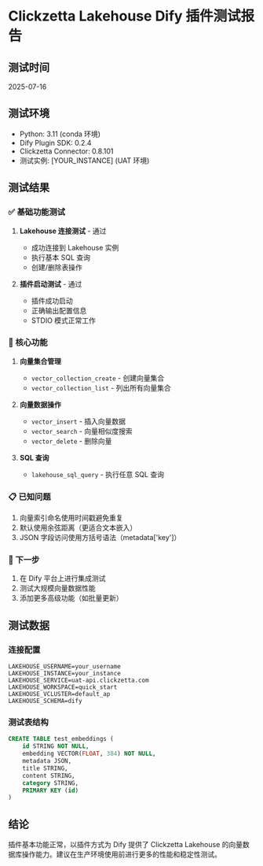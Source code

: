 # Clickzetta Lakehouse Dify 插件测试报告

## 测试时间
2025-07-16

## 测试环境
- Python: 3.11 (conda 环境)
- Dify Plugin SDK: 0.2.4
- Clickzetta Connector: 0.8.101
- 测试实例: [YOUR_INSTANCE] (UAT 环境)

## 测试结果

### ✅ 基础功能测试
1. **Lakehouse 连接测试** - 通过
   - 成功连接到 Lakehouse 实例
   - 执行基本 SQL 查询
   - 创建/删除表操作

2. **插件启动测试** - 通过
   - 插件成功启动
   - 正确输出配置信息
   - STDIO 模式正常工作

### 🔧 核心功能
1. **向量集合管理**
   - `vector_collection_create` - 创建向量集合
   - `vector_collection_list` - 列出所有向量集合

2. **向量数据操作**
   - `vector_insert` - 插入向量数据
   - `vector_search` - 向量相似度搜索
   - `vector_delete` - 删除向量

3. **SQL 查询**
   - `lakehouse_sql_query` - 执行任意 SQL 查询

### 📋 已知问题
1. 向量索引命名使用时间戳避免重复
2. 默认使用余弦距离（更适合文本嵌入）
3. JSON 字段访问使用方括号语法（metadata['key']）

### 🚀 下一步
1. 在 Dify 平台上进行集成测试
2. 测试大规模向量数据性能
3. 添加更多高级功能（如批量更新）

## 测试数据

### 连接配置
```env
LAKEHOUSE_USERNAME=your_username
LAKEHOUSE_INSTANCE=your_instance
LAKEHOUSE_SERVICE=uat-api.clickzetta.com
LAKEHOUSE_WORKSPACE=quick_start
LAKEHOUSE_VCLUSTER=default_ap
LAKEHOUSE_SCHEMA=dify
```

### 测试表结构
```sql
CREATE TABLE test_embeddings (
    id STRING NOT NULL,
    embedding VECTOR(FLOAT, 384) NOT NULL,
    metadata JSON,
    title STRING,
    content STRING,
    category STRING,
    PRIMARY KEY (id)
)
```

## 结论
插件基本功能正常，以插件方式为 Dify 提供了 Clickzetta Lakehouse 的向量数据库操作能力。建议在生产环境使用前进行更多的性能和稳定性测试。
